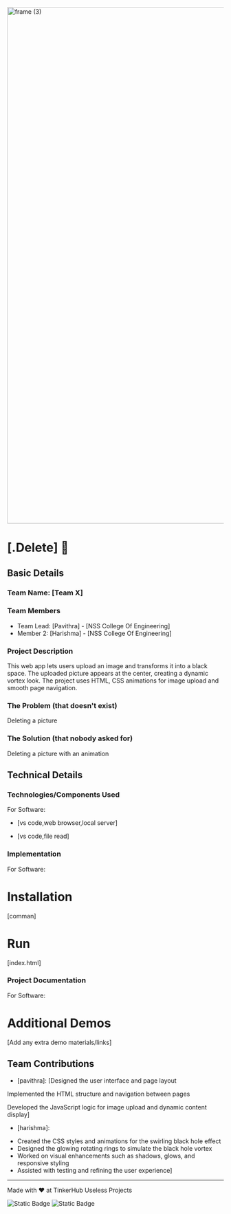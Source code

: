 <img width="3188" height="1202" alt="frame (3)" src="https://github.com/user-attachments/assets/517ad8e9-ad22-457d-9538-a9e62d137cd7" />


# [.Delete] 🎯


## Basic Details
### Team Name: [Team X]


### Team Members
- Team Lead: [Pavithra] - [NSS College Of Engineering]
- Member 2: [Harishma] - [NSS College Of Engineering]


### Project Description
This web app lets users upload an image and transforms it into a black space. The uploaded picture appears at the center, creating a dynamic vortex look. The project uses HTML, CSS animations for image upload and smooth page navigation.


### The Problem (that doesn't exist)
Deleting a picture

### The Solution (that nobody asked for)
Deleting a picture with an animation

## Technical Details
### Technologies/Components Used
For Software:
- [vs code,web browser,local server]

- [vs code,file read]



### Implementation
For Software:
# Installation
[comman]

# Run
[index.html]

### Project Documentation
For Software:









# Additional Demos
[Add any extra demo materials/links]

## Team Contributions
- [pavithra]: [Designed the user interface and page layout

Implemented the HTML structure and navigation between pages

Developed the JavaScript logic for image upload and dynamic content display]
- [harishma]: 


* Created the CSS styles and animations for the swirling black hole effect
* Designed the glowing rotating rings to simulate the black hole vortex
* Worked on visual enhancements such as shadows, glows, and responsive styling
* Assisted with testing and refining the user experience]


---
Made with ❤️ at TinkerHub Useless Projects 

![Static Badge](https://img.shields.io/badge/TinkerHub-24?color=%23000000&link=https%3A%2F%2Fwww.tinkerhub.org%2F)
![Static Badge](https://img.shields.io/badge/UselessProjects--25-25?link=https%3A%2F%2Fwww.tinkerhub.org%2Fevents%2FQ2Q1TQKX6Q%2FUseless%2520Projects)